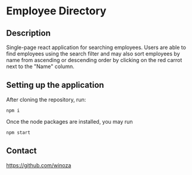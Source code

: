 # Employee Directory

## Description

Single-page react application for searching employees. Users are able to find employees using the search filter and may also sort employees by name from ascending or descending order by clicking on the red carrot next to the "Name" column.

## Setting up the application

After cloning the repository, run:

```
npm i
```

Once the node packages are installed, you may run

```
npm start
```

## Contact

https://github.com/winoza